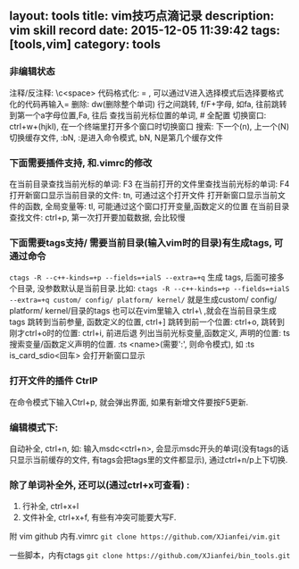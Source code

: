 layout: tools
title: vim技巧点滴记录
description: vim skill record
date: 2015-12-05 11:39:42
tags: [tools,vim]
category: tools
---

### 非编辑状态
注释/反注释: \c&lt;space&gt; 
代码格式化: =  , 可以通过V进入选择模式后选择要格式化的代码再输入=
删除: dw(删除整个单词)
行之间跳转, f/F+字母, 如fa, 往前跳转到第一个a字母位置,Fa, 往后
查找当前光标位置的单词, # 全配置
切换窗口: ctrl+w+(hjkl), 在一个终端里打开多个窗口时切换窗口
搜索: 下一个(n), 上一个(N)
切换缓存文件, :bN,   :是进入命令模式, bN, N是第几个缓存文件

### 下面需要插件支持, 和.vimrc的修改
在当前目录查找当前光标的单词: F3
在当前打开的文件里查找当前光标的单词: F4
打开新窗口显示当前目录的文件: tn, 可通过这个打开文件
打开新窗口显示当前文件的函数, 全局变量等: tl, 可能通过这个窗口打开变量,函数定义的位置
在当前目录查找文件: ctrl+p, 第一次打开要加载数据, 会比较慢

### 下面需要tags支持/ 需要当前目录(输入vim时的目录)有生成tags, 可通过命令
`ctags -R --c++-kinds=+p --fields=+ialS --extra=+q` 生成 tags, 后面可接多个目录, 没参数默认是当前目录.比如:
`ctags -R --c++-kinds=+p --fields=+ialS --extra=+q custom/ config/ platform/ kernel/` 就是生成custom/ config/ platform/ kernel/目录的tags
也可以在vim里输入  ctrl+\ ,就会在当前目录生成tags
跳转到当前参量, 函数定义的位置, ctrl+]
跳转到前一个位置: ctrl+o, 跳转到刚才ctrl+o时的位置: ctrl+i, 前进后退
列出当前光标变量,函数定义, 声明的位置: ts
搜索变量/函数定义声明的位置. :ts &lt;name&gt;(需要':', 则命令模式), 如    :ts is_card_sdio&lt;回车&gt;    会打开新窗口显示


### 打开文件的插件 CtrlP
在命令模式下输入Ctrl+p, 就会弹出界面, 如果有新增文件要按F5更新.

### 编辑模式下:
自动补全, ctrl+n, 如: 输入msdc&lt;ctrl+n&gt;, 会显示msdc开头的单词(没有tags的话只显示当前缓存的文件, 有tags会把tags里的文件都显示), 通过ctrl+n/p上下切换. 

### 除了单词补全外, 还可以(通过ctrl+x可查看) :
1. 行补全, ctrl+x+l
2. 文件补全, ctrl+x+f, 有些有冲突可能要大写F.


附 vim github
内有.vimrc
`git clone https://github.com/XJianfei/vim.git`

一些脚本，内有ctags
`git clone https://github.com/XJianfei/bin_tools.git`
